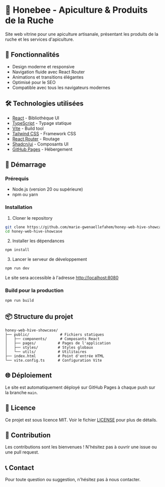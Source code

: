 # 🐝 Honebee - Apiculture & Produits de la Ruche

Site web vitrine pour une apiculture artisanale, présentant les produits de la ruche et les services d'apiculture.

## 🌟 Fonctionnalités

- Design moderne et responsive
- Navigation fluide avec React Router
- Animations et transitions élégantes
- Optimisé pour le SEO
- Compatible avec tous les navigateurs modernes

## 🛠️ Technologies utilisées

- [React](https://reactjs.org/) - Bibliothèque UI
- [TypeScript](https://www.typescriptlang.org/) - Typage statique
- [Vite](https://vitejs.dev/) - Build tool
- [Tailwind CSS](https://tailwindcss.com/) - Framework CSS
- [React Router](https://reactrouter.com/) - Routage
- [Shadcn/ui](https://ui.shadcn.com/) - Composants UI
- [GitHub Pages](https://pages.github.com/) - Hébergement

## 🚀 Démarrage

### Prérequis

- Node.js (version 20 ou supérieure)
- npm ou yarn

### Installation

1. Cloner le repository
```bash
git clone https://github.com/marie-gwenaellefahem/honey-web-hive-showcase.git
cd honey-web-hive-showcase
```

2. Installer les dépendances
```bash
npm install
```

3. Lancer le serveur de développement
```bash
npm run dev
```

Le site sera accessible à l'adresse [http://localhost:8080](http://localhost:8080)

### Build pour la production

```bash
npm run build
```

## 📦 Structure du projet

```
honey-web-hive-showcase/
├── public/              # Fichiers statiques
│   ├── components/      # Composants React
│   ├── pages/          # Pages de l'application
│   ├── styles/         # Styles globaux
│   └── utils/          # Utilitaires
├── index.html          # Point d'entrée HTML
└── vite.config.ts      # Configuration Vite
```

## 🌐 Déploiement

Le site est automatiquement déployé sur GitHub Pages à chaque push sur la branche `main`.

## 📝 Licence

Ce projet est sous licence MIT. Voir le fichier [LICENSE](LICENSE) pour plus de détails.

## 👥 Contribution

Les contributions sont les bienvenues ! N'hésitez pas à ouvrir une issue ou une pull request.

## 📞 Contact

Pour toute question ou suggestion, n'hésitez pas à nous contacter.
